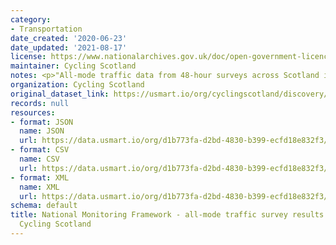```yaml
---
category:
- Transportation
date_created: '2020-06-23'
date_updated: '2021-08-17'
license: https://www.nationalarchives.gov.uk/doc/open-government-licence/version/3/
maintainer: Cycling Scotland
notes: <p>"All-mode traffic data from 48-hour surveys across Scotland in May 2019"</p>
organization: Cycling Scotland
original_dataset_link: https://usmart.io/org/cyclingscotland/discovery/discovery-view-detail/a5c396fb-6da0-420d-9732-459d5d717264
records: null
resources:
- format: JSON
  name: JSON
  url: https://data.usmart.io/org/d1b773fa-d2bd-4830-b399-ecfd18e832f3/resource?resourceGUID=cd8d4580-827e-473a-ac43-b1bff21e4802
- format: CSV
  name: CSV
  url: https://data.usmart.io/org/d1b773fa-d2bd-4830-b399-ecfd18e832f3/resource?resourceGUID=db36ee3c-89ea-45bd-9c36-a5baea139830
- format: XML
  name: XML
  url: https://data.usmart.io/org/d1b773fa-d2bd-4830-b399-ecfd18e832f3/resource?resourceGUID=31cc3c72-9b5c-444f-a5fb-2d509a2571b8
schema: default
title: National Monitoring Framework - all-mode traffic survey results May 2019 -
  Cycling Scotland
---
```

